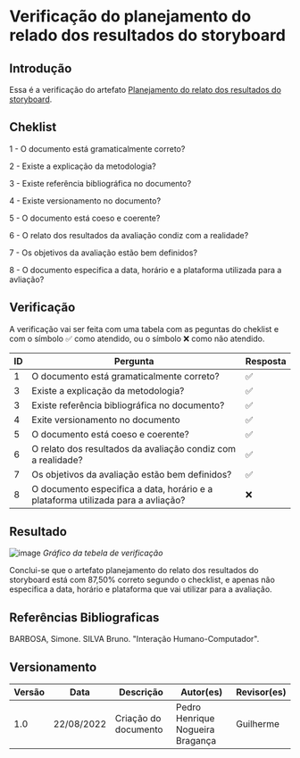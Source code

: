 # Verificação do planejamento do relado dos resultados do storyboard
## Introdução
  Essa é a verificação do artefato [Planejamento do relato dos resultados do storyboard](https://github.com/Interacao-Humano-Computador/2022.1-CIEE/blob/main/docs/design_avaliacao_desenvolvimento/nivel_1/Planejamento_Relato_Storyboard.md).
  
## Cheklist 
   1 - O documento está gramaticalmente correto?
   
   2 - Existe a explicação da metodologia?
   
   3 - Existe referência bibliográfica no documento?
   
   4 - Existe versionamento no documento?

   5 - O documento está coeso e coerente?
   
   6 - O relato dos resultados da avaliação condiz com a realidade?
    
   7 - Os objetivos da avaliação estão bem definidos?
   
   8 - O documento especifica a data, horário e a plataforma utilizada para a avliação?
   
## Verificação
A verificação vai ser feita com uma tabela com as peguntas do cheklist e com o símbolo ✅ como atendido, ou o símbolo ❌ como não atendido.

| ID      |  Pergunta         | Resposta  |
|---------|-------------------|-----------|
| 1       | O documento está gramaticalmente correto? | ✅ |
| 3       | Existe a explicação da metodologia? | ✅ |
| 3       | Existe referência bibliográfica no documento? | ✅ |
| 4       | Exite versionamento no documento | ✅ |
| 5       | O documento está coeso e coerente? | ✅ |
| 6       | O relato dos resultados da avaliação condiz com a realidade? | ✅ |
| 7       | Os objetivos da avaliação estão bem definidos? | ✅ |
| 8       | O documento especifica a data, horário e a plataforma utilizada para a avliação? | ❌ |



## Resultado
  ![image](https://user-images.githubusercontent.com/57445188/186032107-7eefaed1-5ba3-4159-b10d-66a81e6ca214.png)
  *Gráfico da tebela de verificação*
  
  Conclui-se que o artefato planejamento do relato dos resultados do storyboard está com 87,50% correto segundo o checklist, e apenas não especifica a data, horário e plataforma que vai utilizar para a avaliação.

## Referências Bibliograficas
BARBOSA, Simone. SILVA Bruno. "Interação Humano-Computador".

## Versionamento

| Versão       | Data | Descrição                                  | Autor(es)      | Revisor(es)  |
| ---------- | ------ | ------------------------------------------ | -------------- | ------------ |
| 1.0 | 22/08/2022    | Criação do documento                       | Pedro Henrique Nogueira Bragança  | Guilherme |

